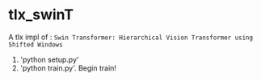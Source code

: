 # tlx_swinT
A tlx impl of : `Swin Transformer: Hierarchical Vision Transformer using Shifted Windows`

1. 'python setup.py'
2. 'python train.py'. Begin train!
 
